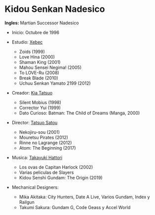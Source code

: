 # Kidou Senkan Nadesico
**Ingles:** Martian Successor Nadesico

- Inicio: Octubre de 1996
- Estudio: [Xebec](https://anilist.co/staff/97233)
    - Zoids (1999)
    - Love Hina (2000)
    - Shaman King (2001)
    - Mahou Sensei Negima! (2005)
    - To LOVE-Ru (2008)
    - Break Blade (2010) 
    - Uchuu Senkan Yamato 2199 (2012)

- Creador: [Kia Tatsuo](https://anilist.co/staff/97233)
    - Silent Mobius (1998)
    - Corrector Yui (1999)
    - Dato Curioso: Batman: The Child of Dreams (Manga, 2000)

- Director: [Tatsuo Satou](https://anilist.co/staff/100391)
    - Nekojiru-sou (2001)
    - Mouretsu Pirates (2012)
    - Rinne no Lagrange (2012)
    - Atom: The Beginning (2017)

- Musica:  [Takayuki Hattori](https://anilist.co/staff/101810)
    - Los ovas de Capitan Harlock (2002)
    - Varias peliculas de Slayers
    - Kidou Senshi Gundam: The Origin (2019)

- Mechanical Designers:
    - Mika Akitaka: City Hunters, Date A Live, Varios Gundam, Index y Railgun
    - Takumi Sakura: Gundam G, Code Geass y Accel World
